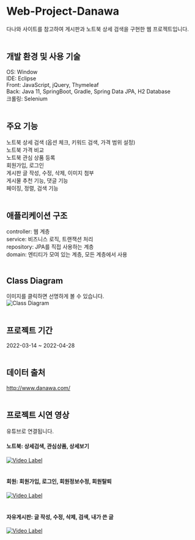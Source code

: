 # Web-Project-Danawa
다나와 사이트를 참고하여 게시판과 노트북 상세 검색을 구현한 웹 프로젝트입니다.
</br></br>
  
## 개발 환경 및 사용 기술
OS: Window  
IDE: Eclipse  
Front: JavaScript, jQuery, Thymeleaf  
Back: Java 11, SpringBoot, Gradle, Spring Data JPA, H2 Database  
크롤링: Selenium
</br></br>

## 주요 기능
노트북 상세 검색 (옵션 체크, 키워드 검색, 가격 범위 설정)  
노트북 가격 비교  
노트북 관심 상품 등록  
회원가입, 로그인  
게시판 글 작성, 수정, 삭제, 이미지 첨부  
게시물 추천 기능, 댓글 기능  
페이징, 정렬, 검색 기능
</br></br>

## 애플리케이션 구조
controller: 웹 계층  
service: 비즈니스 로직, 트랜잭션 처리  
repository: JPA를 직접 사용하는 계층  
domain: 엔티티가 모여 있는 계층, 모든 계층에서 사용
</br></br>

## Class Diagram
이미지를 클릭하면 선명하게 볼 수 있습니다.  
![Class Diagram](https://user-images.githubusercontent.com/103295635/165959951-dfc5db07-1647-47b7-9b34-417c2d86300f.jpg)
<br/><br/>

## 프로젝트 기간
2022-03-14 ~ 2022-04-28
</br></br>
   
## 데이터 출처
http://www.danawa.com/
<br/><br/>

## 프로젝트 시연 영상
유튜브로 연결됩니다.
#### 노트북: 상세검색, 관심상품, 상세보기
[![Video Label](http://img.youtube.com/vi/bZnr_pLLitg/0.jpg)](https://youtu.be/bZnr_pLLitg)
<br/><br/>
#### 회원: 회원가입, 로그인, 회원정보수정, 회원탈퇴
[![Video Label](http://img.youtube.com/vi/mlndTOWwJME/0.jpg)](https://youtu.be/mlndTOWwJME)
<br/><br/>
#### 자유게시판: 글 작성, 수정, 삭제, 검색, 내가 쓴 글
[![Video Label](http://img.youtube.com/vi/Hxb9mSJKvJk/0.jpg)](https://youtu.be/Hxb9mSJKvJk)
